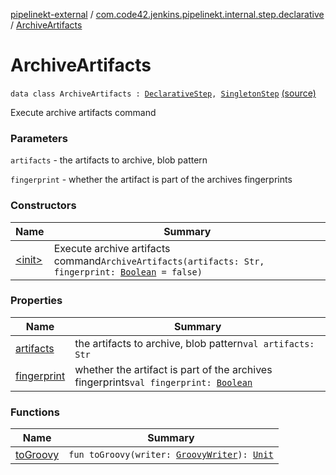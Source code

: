 [pipelinekt-external](../../index.md) / [com.code42.jenkins.pipelinekt.internal.step.declarative](../index.md) / [ArchiveArtifacts](./index.md)

# ArchiveArtifacts

`data class ArchiveArtifacts : `[`DeclarativeStep`](../../com.code42.jenkins.pipelinekt.core.step/-declarative-step.md)`, `[`SingletonStep`](../../com.code42.jenkins.pipelinekt.core.step/-singleton-step/index.md) [(source)](https://github.com/code42/pipelinekt/tree/master/internal/src/main/kotlin/com/code42/jenkins/pipelinekt/internal/step/declarative/ArchiveArtifacts.kt#L14)

Execute archive artifacts command

### Parameters

`artifacts` - the artifacts to archive, blob pattern

`fingerprint` - whether the artifact is part of the archives fingerprints

### Constructors

| Name | Summary |
|---|---|
| [&lt;init&gt;](-init-.md) | Execute archive artifacts command`ArchiveArtifacts(artifacts: Str, fingerprint: `[`Boolean`](https://kotlinlang.org/api/latest/jvm/stdlib/kotlin/-boolean/index.html)` = false)` |

### Properties

| Name | Summary |
|---|---|
| [artifacts](artifacts.md) | the artifacts to archive, blob pattern`val artifacts: Str` |
| [fingerprint](fingerprint.md) | whether the artifact is part of the archives fingerprints`val fingerprint: `[`Boolean`](https://kotlinlang.org/api/latest/jvm/stdlib/kotlin/-boolean/index.html) |

### Functions

| Name | Summary |
|---|---|
| [toGroovy](to-groovy.md) | `fun toGroovy(writer: `[`GroovyWriter`](../../com.code42.jenkins.pipelinekt.core.writer/-groovy-writer/index.md)`): `[`Unit`](https://kotlinlang.org/api/latest/jvm/stdlib/kotlin/-unit/index.html) |
